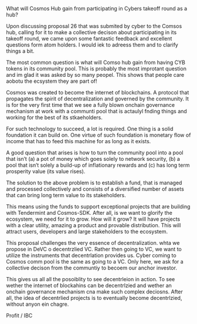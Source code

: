 What will Cosmos Hub gain from participating in Cybers takeoff round as a hub?

Upon discussing proposal 26 that was submited by cyber to the Comsos hub, calling for it to make a collective decison about
participating in its takeoff round, we came upon some fantastic feedback and excellent questions form atom holders. I would 
iek to adreess them and to clarify things a bit.

The most common question is what will Comso hub gain from having CYB tokens in its community pool. This is probably the most 
improtant question and im glad it was asked by so many peopel. This shows that people care aobotu the ecsystem they are part 
of!

Cosmos was created to become the internet of blockchains. A protocol that propagates the spirit of decentralization and governed by the community.
It is for the very first time that we see a fully blown onchain governance mechanism at work with a communti pool that is actaulyl
fnding things and working for the best of its stkaeholders.

For such technology to succeed, a lot is required. One thing is a solid foundation it can build on. One virtue of such 
foundation is monetary flow of income that has to feed this machine for as long as it exists.

A good question that arises is how to turn the community pool into a pool that isn’t (a) a pot of money which goes solely to 
network security, (b) a pool that isn’t solely a build-up of inflationary rewards and (с) has long term prosperity value 
(its value rises).

The solution to the above problem is to establish a fund, that is managed and processed collectively and consists of a 
diversified number of assets that can bring long term value to its stakeholders.

This means using the funds to support exceptional projects that are building with Tendermint and Cosmos-SDK. After all, is we 
want to glorify the ecosystem, we need for it to grow. How will it grow? It will have projects with a clear utility, amazing 
a product and provable distribution. This will attract users, developers and large stakeholders to the ecosystem.

This proposal challenges the very essence of decentralization. whta we propose in DeVC o decentrzlied VC. Rather then going to VC,
we want to utilize the instruments that decentrlation provides us. Cyber coming to Cosmos comm pool is the same as going to a VC.
Only here, we ask for a collective decison from the communtiy to becoem our anchor investor.

This gives us all all the posoiblity to see decentrleion in action. To see wether the internet of blockahins can be decentrlzied
and wether an onchain governance mechanism cna make such complex deciosns. After all, the idea of decentrlied projects is to eventually
become decentrlzied, without anyon ein chagre. 

Profit / IBC 


